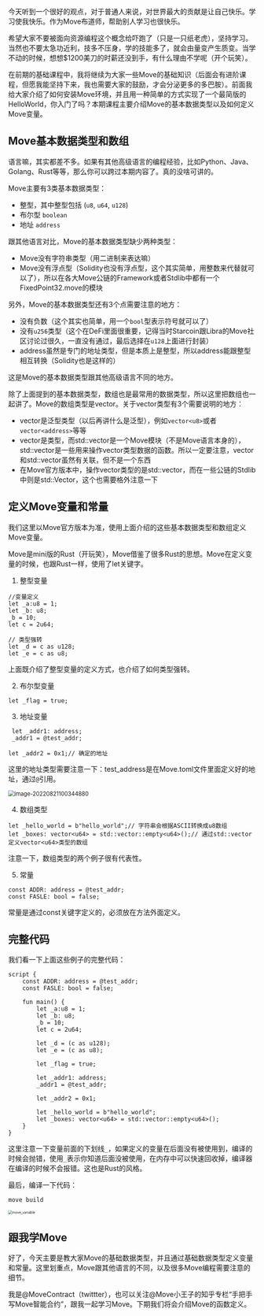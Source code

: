 今天听到一个很好的观点，对于普通人来说，对世界最大的贡献是让自己快乐。学习使我快乐。作为Move布道师，帮助别人学习也很快乐。

希望大家不要被面向资源编程这个概念给吓跑了（只是一只纸老虎），坚持学习。当然也不要太急功近利，技多不压身，学的技能多了，就会由量变产生质变。当学不动的时候，想想$1200美刀的时薪还没到手，有什么理由不学呢（开个玩笑）。

在前期的基础课程中，我将继续为大家一些Move的基础知识（后面会有进阶课程，但愿我能坚持下来，我也需要大家的鼓励，才会分泌更多的多巴胺）。前面我给大家介绍了如何安装Move环境，并且用一种简单的方式实现了一个最简版的HelloWorld，你入门了吗？本期课程主要介绍Move的基本数据类型以及如何定义Move变量。



## Move基本数据类型和数组

语言嘛，其实都差不多。如果有其他高级语言的编程经验，比如Python、Java、Golang、Rust等等，那么你可以跨过本期内容了。真的没啥可讲的。

Move主要有3类基本数据类型：

* 整型，其中整型包括 (`u8`, `u64`, `u128`)
* 布尔型 `boolean` 
* 地址 `address`

跟其他语言对比，Move的基本数据类型缺少两种类型：

* Move没有字符串类型（用二进制来表达嘛）
* Move没有浮点型（Solidity也没有浮点型，这个其实简单，用整数来代替就可以了），所以在各大Move公链的Framework或者Stdlib中都有一个FixedPoint32.move的模块

另外，Move的基本数据类型还有3个点需要注意的地方：

* 没有负数（这个其实也简单，用一个`bool`型表示符号就可以了）
* 没有`u256`类型（这个在DeFi里面很重要，记得当时Starcoin跟Libra的Move社区讨论过很久，一直没有通过，最后选择在`u128`上面进行封装）
* address虽然是专门的地址类型，但是本质上是整型，所以address能跟整型相互转换（Solidity也是这样的）

这是Move的基本数据类型跟其他高级语言不同的地方。

除了上面提到的基本数据类型，数组也是最常用的数据类型，所以这里把数组也一起讲了。Move的数组类型是vector。关于vector类型有3个需要说明的地方：

* vector是泛型类型（以后再讲什么是泛型），例如`vector<u8>`或者`vector<address>`等等
* vector是类型，而std::vector是一个Move模块（不是Move语言本身的），std::vector是一些用来操作vector类型数据的函数。所以一定要注意，vector和std::vector虽然有关联，但不是一个东西
* 在Move官方版本中，操作vector类型的是std::vector，而在一些公链的Stdlib中则是std::Vector，这个也需要格外注意一下



## 定义Move变量和常量

我们这里以Move官方版本为准，使用上面介绍的这些基本数据类型和数组定义Move变量。

Move是mini版的Rust（开玩笑），Move借鉴了很多Rust的思想。Move在定义变量的时候，也跟Rust一样，使用了let关键字。

1. 整型变量

~~~
//变量定义
let _a:u8 = 1;
let _b: u8;
_b = 10;
let c = 2u64;

// 类型强转
let _d = c as u128;
let _e = c as u8;
~~~

上面既介绍了整型变量的定义方式，也介绍了如何类型强转。

2. 布尔型变量

~~~
let _flag = true;
~~~

3. 地址变量

~~~
 let _addr1: address;
 _addr1 = @test_addr;

let _addr2 = 0x1;// 确定的地址
~~~

这里的地址类型需要注意一下：test_address是在Move.toml文件里面定义好的地址，通过`@`引用。

<img src="https://tva1.sinaimg.cn/large/e6c9d24ely1h5e5rmg8u8j20b004c3yh.jpg" alt="image-20220821100344880" style="zoom:80%;" />

4. 数组类型

~~~
let _hello_world = b"hello_world";// 字符串会根据ASCII转换成u8数组
let _boxes: vector<u64> = std::vector::empty<u64>();// 通过std::vector定义vector<u64>类型的数组
~~~

注意一下，数组类型的两个例子很有代表性。

5. 常量

~~~
const ADDR: address = @test_addr;
const FASLE: bool = false;
~~~

常量是通过const关键字定义的，必须放在方法外面定义。



## 完整代码

我们看一下上面这些例子的完整代码：

~~~
script {
    const ADDR: address = @test_addr;
    const FASLE: bool = false;

    fun main() {
        let _a:u8 = 1;
        let _b: u8;
        _b = 10;
        let c = 2u64;

        let _d = (c as u128);
        let _e = (c as u8);

        let _flag = true;

        let _addr1: address;
        _addr1 = @test_addr;

        let _addr2 = 0x1;

        let _hello_world = b"hello_world";
        let _boxes: vector<u64> = std::vector::empty<u64>();
    }
}
~~~

这里注意一下变量前面的下划线`_`，如果定义的变量在后面没有被使用到，编译的时候会抛错，使用`_`表示你知道后面没被使用，在内存中可以快速回收掉，编译器在编译的时候不会报错。这也是Rust的风格。

最后，编译一下代码：

~~~
move build
~~~



<img src="https://tva1.sinaimg.cn/large/e6c9d24ely1h5e5qid72jj20u00xnq51.jpg" alt="move_variable" style="zoom:50%;" />



## 跟我学Move

好了，今天主要是教大家Move的基础数据类型，并且通过基础数据类型定义变量和常量。这里划重点，Move跟其他语言的不同，以及很多Move编程需要注意的细节。

我是@MoveContract（twittter），也可以关注@Move小王子的知乎专栏“手把手写Move智能合约”，跟我一起学习Move。下期我们将会介绍Move的函数定义。
